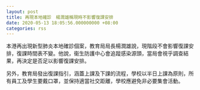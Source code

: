 ```yaml
---
layout: post
title: 再現本地確診　楊潤雄稱現時不影響復課安排
date: 2020-05-13 18:05:56.000000000 +08:00
categories: rss
---
```


本港再出現新型肺炎本地確診個案，教育局局長楊潤雄說，現階段不會影響復課安排，復課時間表不變。他說，衞生防護中心會追蹤感染源頭，當局會視乎調查結果，再決定是否足以影響復課安排。

另外，教育局發出復課指引，涵蓋上課及下課的流程，學校以半日上課為原則，所有員工及學生要戴口罩，並保持適當社交距離，學校應避免非必要集會活動。
